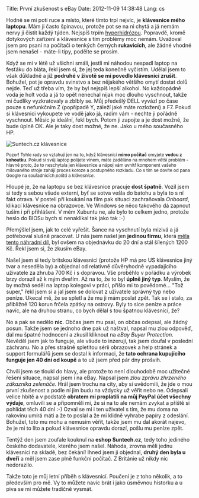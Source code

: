 Title: První zkušenost s eBay
Date: 2012-11-09 14:38:48
Lang: cs

Hodně se mi potí ruce a místo, které tímto trpí nejvíc, je **klávesnice mého laptopu**. Mám ji často špinavou, protože pot se na ni chytá a já nemám nervy ji čistit každý týden. Nejspíš trpím [hyperhidrózou](https://cs.wikipedia.org/wiki/Hyperhidr%C3%B3za). Popravdě, kromě dotykových zařízení a klávesnice s tím problémy moc nemám. Uvažoval jsem pro psaní na počítači o tenkých černých **rukavicích**, ale žádné vhodné jsem nenašel - máte-li tipy, podělte se prosím.

Když se mi v létě už všichni smáli, jestli mi náhodou nespadl laptop na fesťáku do bláta, řekl jsem si, že jej teda konečně vyčistím. Udělal jsem to však důkladně a již **podruhé v životě se mi povedlo klávesnici zrušit**. Bohužel, pot je opravdu svinstvo a bez nějakého většího omytí dostat dolů nejde. Teď už třeba vím, že by byl nejspíš lepší alkohol. No každopádně voda je holt voda a já to opět nenechal nijak moc dlouho vyschnout, takže mi čudlíky vyzkratovaly a zblbly se. Můj předešlý DELL vyvázl po čase pouze s nefunkčním Z (popřípadě Y, záleží jaké máte rozložení) a F7. Pokud si klávesnici vykoupete ve vodě jako já, radím vám - nechte ji pořádně vyschnout. Měsíc je ideální, řekl bych. Potom ji zapojte a je dost možné, že bude úplně OK. Ale je taky dost možné, že ne. Jako u mého současného HP.

![Suntech.cz klávesnice]({static}/images/suntech-keyboard.jpg)

<small>Pozor! Tyhle rady se vztahují jen na to, když klávesnici **mimo počítač** omyjete **vodou z kohoutku**. Pokud si svůj laptop polijete vínem, máte zaděláno na mnohem větší problém - hlavně proto, že to neschytala jen klávesnice a nápoj vám uvnitř komponent vašeho milovaného stroje zahájí proces koroze a postupného rozkladu. Co s tím se dovíte od pana Google na souřadnicích *politá* a *klávesnice*.</small>

Hloupé je, že na laptopu se bez klávesnice pracuje **dost špatně**. Vozil jsem si tedy s sebou všude externí, byť se sotva vešla do batohu a byla to s ní fakt otrava. V posteli při koukání na film pak situaci zachraňovala *Onboard*, klikací klávesnice na obrazovce. Ve Windows se něco takového dá zapnout tuším i při přihlášení. V mém Xubuntu ne, ale bylo to celkem jedno, protože heslo do BIOSu bych si nenaklikal tak jako tak :-)

Přemýšlel jsem, jak to celé vyřešit. Šance na vyschnutí byla mizivá a já potřeboval slušně pracovat. U nás jsem našel jen **jedinou firmu**, která [měla tento náhradní díl](http://www.suntech.cz/produkt/138803-klavesnice-nahradni-pro-hp-elitebook-8440p-cz-sk), byl ovšem na objednávku do 20 dní a stál šílených 1200 Kč. Řekl jsem si, že zkusím eBay.

Našel jsem si tedy britskou klávesnici (protože HP má pro US klávesnice jiný tvar a neseděla by) a objednal od relativně důvěryhodně vypadajícího uživatele za zhruba 700 Kč i s dopravou. Vše proběhlo v pořádku a výrobek brzy dorazil až k mým dveřím. Až na to, že to byl **úplně jiný typ**. Myslím, že by možná seděl na laptop kolegovi v práci, přišlo mi to povědomé... "Tož super," řekl jsem si a jal jsem se dolovat z uživatele správný typ nebo peníze. Ukecal mě, že se spletl a že mu ji mám poslat zpět. Tak se i stalo, za přibližně 120 korun frčela zpátky na ostrovy. Byly to sice peníze a práce navíc, ale na druhou stranu, co bych dělal s tou špatnou klávesnicí, že?

No a pak se nedělo **nic**. Občas jsem mu psal, on občas odepsal, ale žádný posun. Takže jsem se jednoho dne pak už naštval, napsal mu zlou odpověď, dal mu špatné hodnocení a zkusil kliknout na *eBay Buyer Protection*. Nevěděl jsem jak to funguje, ale všude to inzerují, tak jsem doufal v poslední záchranu. No a přes strašně spletitou sérii obrazovek a help stránek a support formulářů jsem se dostal k informaci, že **tato ochrana kupujícího funguje jen 40 dní od koupě** a to už jsem před pár dny prošvih.

Chvíli jsem se tloukl do hlavy, ale protože to není dlouhodobě moc užitečné řešení situace, napsal jsem i na eBay. Napsal jsem *zlou zprávu zhrzeného zákazníka zelenáče*. Hrál jsem trochu na city, aby si uvědomili, že jde o mou první zkušenost a podle ní jim budu na vždycky už věřit nebo ne. Odepsali velice hbitě a v podstatě **obratem mi proplatili na můj PayPal účet všechny výdaje**, omluvili se a připomněli mi, že si na to ale nemám zvykat a příště si pohlídat těch 40 dní :-) Ozval se mi i ten uživatel s tím, že mu doma na rakovinu umírá máti a že to poslal a že mi klidně vyhrabe papíry z odeslání. Bohužel, toto mu mohu a nemusím věřit, takže jsem mu dal akorát najevo, že je mi to líto a pokud klávesnice opravdu dorazí, pošlu mu peníze zpět.

Tentýž den jsem zoufale kouknul na **eshop Suntech.cz**, tedy toho jediného českého dodavatele, kterého jsem našel. Náhoda, zrovna měli jednu klávesnici na skladě, bez čekání! Ihned jsem ji objednal, **druhý den byla u dveří** a měl jsem zase plně funkční počítač. Z Británie už nikdy nic nedorazilo.

Takže toto je můj letní příběh s klávesnicí. Poučení je z toho několik, a to především pro mě. Vy to můžete navíc brát i jako úsměvnou historku a u piva se mi můžete tradičně vysmát.
